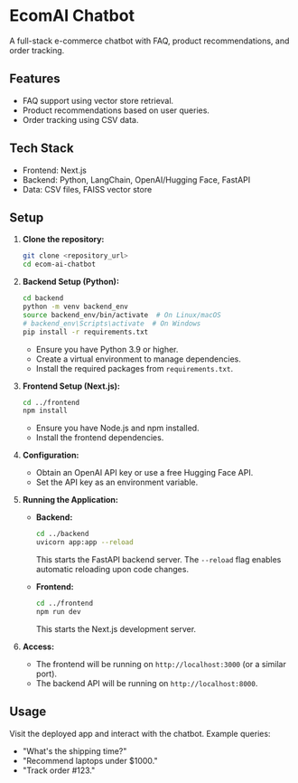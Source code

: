 # EcomAI Chatbot

A full-stack e-commerce chatbot with FAQ, product recommendations, and order tracking.

## Features

- FAQ support using vector store retrieval.
- Product recommendations based on user queries.
- Order tracking using CSV data.

## Tech Stack

- Frontend: Next.js
- Backend: Python, LangChain, OpenAI/Hugging Face, FastAPI
- Data: CSV files, FAISS vector store

## Setup

1.  **Clone the repository:**
    ```bash
    git clone <repository_url>
    cd ecom-ai-chatbot
    ```

2.  **Backend Setup (Python):**
    ```bash
    cd backend
    python -m venv backend_env
    source backend_env/bin/activate  # On Linux/macOS
    # backend_env\Scripts\activate  # On Windows
    pip install -r requirements.txt
    ```
    *   Ensure you have Python 3.9 or higher.
    *   Create a virtual environment to manage dependencies.
    *   Install the required packages from `requirements.txt`.

3.  **Frontend Setup (Next.js):**
    ```bash
    cd ../frontend
    npm install
    ```
    *   Ensure you have Node.js and npm installed.
    *   Install the frontend dependencies.

4.  **Configuration:**

    *   Obtain an OpenAI API key or use a free Hugging Face API.
    *   Set the API key as an environment variable.

5.  **Running the Application:**

    *   **Backend:**
        ```bash
        cd ../backend
        uvicorn app:app --reload
        ```
        This starts the FastAPI backend server. The `--reload` flag enables automatic reloading upon code changes.

    *   **Frontend:**
        ```bash
        cd ../frontend
        npm run dev
        ```
        This starts the Next.js development server.

6.  **Access:**

    *   The frontend will be running on `http://localhost:3000` (or a similar port).
    *   The backend API will be running on `http://localhost:8000`.

## Usage

Visit the deployed app and interact with the chatbot. Example queries:

- "What's the shipping time?"
- "Recommend laptops under $1000."
- "Track order #123."
